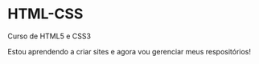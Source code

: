 # HTML-CSS
 Curso de HTML5 e CSS3

Estou aprendendo a criar sites e agora vou gerenciar meus respositórios!